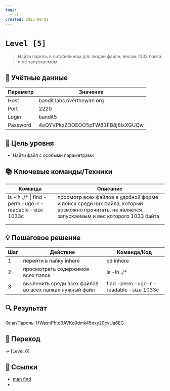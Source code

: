 ```yaml
---
tags:
  - ctf
created: 2025-08-01
---
```


# `Level [5]` 
> Найти пароль в читабельном для людей файле, весом 1033 байта и не запускаемом
## 🔐 Учётные данные
| Параметр | Значение                         |
| -------- | -------------------------------- |
| Host     | bandit.labs.overthewire.org      |
| Port     | 2220                             |
| Login    | bandit5                          |
| Password | 4oQYVPkxZOOEOO5pTW81FB8j8lxXGUQw |

## 🎯 Цель уровня
- Найти файл с особыми параметрами

## 📚 Ключевые команды/Техники
| Команда                                               | Описание                                                                                                                                    |
| ----------------------------------------------------- | ------------------------------------------------------------------------------------------------------------------------------------------- |
| ls -lh ./* \| find -perm -ugo-r -readable -size 1033c | просмотр всех файлов в удобной форме и поиск среди них файла, который возможно прочитать, не является запускаемым и вес которого 1033 байта |
|                                                       |                                                                                                                                             |
|                                                       |                                                                                                                                             |

## 💡 Пошаговое решение
| Шаг | Действие                                               | Команда/Код                             |
| --- | ------------------------------------------------------ | --------------------------------------- |
| 1   | перейти в папку inhere                                 | cd inhere                               |
| 2   | просмотреть содержимое всех папок                      | ls -lh ./*                              |
| 3   | вычленить среди всех файлов во всех папках нужный файл | find -perm -ugo-r -readable -size 1033c |

## 🔍 Результат
Флаг/Пароль: HWasnPhtq9AVKe0dmk45nxy20cvUa6EG

## 🚪 Переход
-> [Level_6]

## 🔗 Ссылки
- [man find](https://www.man7.org/linux/man-pages/man1/find.1.html)
- 